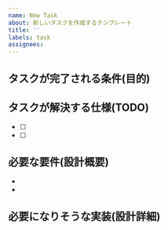 ```yaml
---
name: New Task
about: 新しいタスクを作成するテンプレート
title: ''
labels: task
assignees:
---
```


## タスクが完了される条件(目的)

## タスクが解決する仕様(TODO)

- [ ]
- [ ]

## 必要な要件(設計概要)

-
-

## 必要になりそうな実装(設計詳細)

